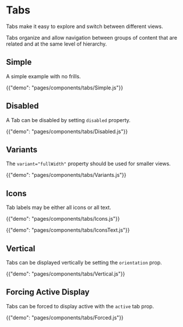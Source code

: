 # Tabs

<p class="description">Tabs make it easy to explore and switch between different views.</p>

Tabs organize and allow navigation between groups of content that are related and at the same level of hierarchy.

## Simple

A simple example with no frills.

{{"demo": "pages/components/tabs/Simple.js"}}

## Disabled

A Tab can be disabled by setting `disabled` property.

{{"demo": "pages/components/tabs/Disabled.js"}}

## Variants

The `variant="fullWidth"` property should be used for smaller views.

{{"demo": "pages/components/tabs/Variants.js"}}

## Icons

Tab labels may be either all icons or all text.

{{"demo": "pages/components/tabs/Icons.js"}}

{{"demo": "pages/components/tabs/IconsText.js"}}

## Vertical

Tabs can be displayed vertically be setting the `orientation` prop.

{{"demo": "pages/components/tabs/Vertical.js"}}

## Forcing Active Display

Tabs can be forced to display active with the `active` tab prop.

{{"demo": "pages/components/tabs/Forced.js"}}
